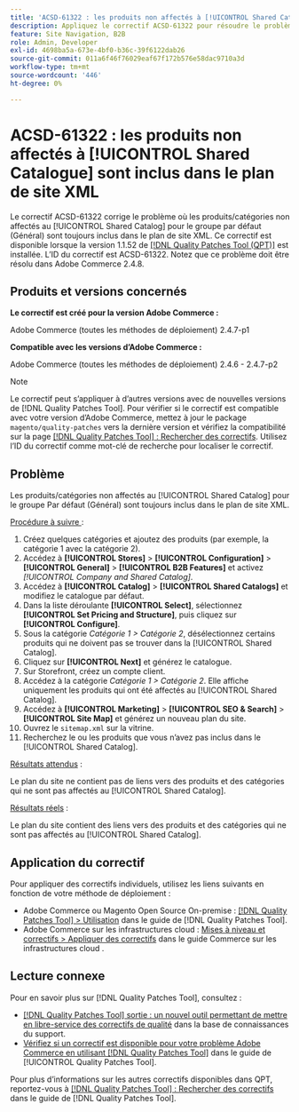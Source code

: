 ```yaml
---
title: 'ACSD-61322 : les produits non affectés à [!UICONTROL Shared Catalogue] sont inclus dans le plan de site XML'
description: Appliquez le correctif ACSD-61322 pour résoudre le problème d’Adobe Commerce où les produits/catégories non affectés au [!UICONTROL Shared Catalog] pour le groupe par défaut (Général) sont toujours inclus dans le plan de site XML.
feature: Site Navigation, B2B
role: Admin, Developer
exl-id: 4698ba5a-673e-4bf0-b36c-39f6122dab26
source-git-commit: 011a6f46f76029eaf67f172b576e58dac9710a3d
workflow-type: tm+mt
source-wordcount: '446'
ht-degree: 0%

---
```


# ACSD-61322 : les produits non affectés à [!UICONTROL Shared Catalogue] sont inclus dans le plan de site XML

Le correctif ACSD-61322 corrige le problème où les produits/catégories non affectés au [!UICONTROL Shared Catalog] pour le groupe par défaut (Général) sont toujours inclus dans le plan de site XML. Ce correctif est disponible lorsque la version 1.1.52 de [[!DNL Quality Patches Tool (QPT)]](https://experienceleague.adobe.com/en/docs/commerce-operations/tools/quality-patches-tool/quality-patches-tool-to-self-serve-quality-patches) est installée. L’ID du correctif est ACSD-61322. Notez que ce problème doit être résolu dans Adobe Commerce 2.4.8.

## Produits et versions concernés

**Le correctif est créé pour la version Adobe Commerce :**

Adobe Commerce (toutes les méthodes de déploiement) 2.4.7-p1

**Compatible avec les versions d’Adobe Commerce :**

Adobe Commerce (toutes les méthodes de déploiement) 2.4.6 - 2.4.7-p2

>[!NOTE]
>
>Le correctif peut s’appliquer à d’autres versions avec de nouvelles versions de [!DNL Quality Patches Tool]. Pour vérifier si le correctif est compatible avec votre version d’Adobe Commerce, mettez à jour le package `magento/quality-patches` vers la dernière version et vérifiez la compatibilité sur la page [[!DNL Quality Patches Tool] : Rechercher des correctifs](https://experienceleague.adobe.com/tools/commerce-quality-patches/index.html). Utilisez l’ID du correctif comme mot-clé de recherche pour localiser le correctif.

## Problème

Les produits/catégories non affectés au [!UICONTROL Shared Catalog] pour le groupe Par défaut (Général) sont toujours inclus dans le plan de site XML.

<u>Procédure à suivre </u> :

1. Créez quelques catégories et ajoutez des produits (par exemple, la catégorie 1 avec la catégorie 2).
1. Accédez à **[!UICONTROL Stores]** > **[!UICONTROL Configuration]** > **[!UICONTROL General]** > **[!UICONTROL B2B Features]** et activez *[!UICONTROL Company and Shared Catalog]*.
1. Accédez à **[!UICONTROL Catalog]** > **[!UICONTROL Shared Catalogs]** et modifiez le catalogue par défaut.
1. Dans la liste déroulante **[!UICONTROL Select]**, sélectionnez **[!UICONTROL Set Pricing and Structure]**, puis cliquez sur **[!UICONTROL Configure]**.
1. Sous la catégorie *Catégorie 1 > Catégorie 2*, désélectionnez certains produits qui ne doivent pas se trouver dans la [!UICONTROL Shared Catalog].
1. Cliquez sur **[!UICONTROL Next]** et générez le catalogue.
1. Sur Storefront, créez un compte client.
1. Accédez à la catégorie *Catégorie 1 > Catégorie 2*. Elle affiche uniquement les produits qui ont été affectés au [!UICONTROL Shared Catalog].
1. Accédez à **[!UICONTROL Marketing]** > **[!UICONTROL SEO & Search]** > **[!UICONTROL Site Map]** et générez un nouveau plan du site.
1. Ouvrez le `sitemap.xml` sur la vitrine.
1. Recherchez le ou les produits que vous n’avez pas inclus dans le [!UICONTROL Shared Catalog].

<u>Résultats attendus</u> :

Le plan du site ne contient pas de liens vers des produits et des catégories qui ne sont pas affectés au [!UICONTROL Shared Catalog].

<u>Résultats réels</u> :

Le plan du site contient des liens vers des produits et des catégories qui ne sont pas affectés au [!UICONTROL Shared Catalog].

## Application du correctif

Pour appliquer des correctifs individuels, utilisez les liens suivants en fonction de votre méthode de déploiement :

* Adobe Commerce ou Magento Open Source On-premise : [[!DNL Quality Patches Tool] > Utilisation](/help/tools/quality-patches-tool/usage.md) dans le guide de [!DNL Quality Patches Tool].
* Adobe Commerce sur les infrastructures cloud : [Mises à niveau et correctifs > Appliquer des correctifs](https://experienceleague.adobe.com/docs/commerce-cloud-service/user-guide/develop/upgrade/apply-patches.html) dans le guide Commerce sur les infrastructures cloud .

## Lecture connexe

Pour en savoir plus sur [!DNL Quality Patches Tool], consultez :

* [[!DNL Quality Patches Tool] sortie : un nouvel outil permettant de mettre en libre-service des correctifs de qualité](https://experienceleague.adobe.com/en/docs/commerce-operations/tools/quality-patches-tool/quality-patches-tool-to-self-serve-quality-patches) dans la base de connaissances du support.
* [Vérifiez si un correctif est disponible pour votre problème Adobe Commerce en utilisant [!DNL Quality Patches Tool]](/help/tools/quality-patches-tool/patches-available-in-qpt/check-patch-for-magento-issue-with-magento-quality-patches.md) dans le guide de [!UICONTROL Quality Patches Tool].


Pour plus d’informations sur les autres correctifs disponibles dans QPT, reportez-vous à [[!DNL Quality Patches Tool] : Rechercher des correctifs](https://experienceleague.adobe.com/tools/commerce-quality-patches/index.html) dans le guide de [!DNL Quality Patches Tool].
